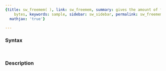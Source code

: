 ```yaml
---
{title: sw_freemem( ), link: sw_freemem, summary: gives the amount of free RAM in
    bytes, keywords: sample, sidebar: sw_sidebar, permalink: sw_freemem.html, folder: swfiles,
  mathjax: 'true'}

---
```


### Syntax

` `

### Description

 

